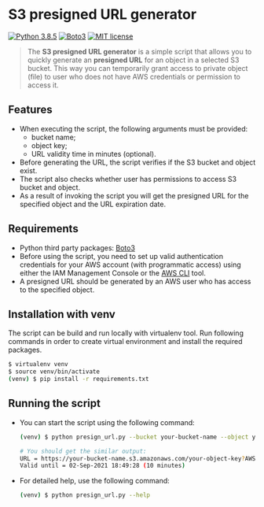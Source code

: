 # S3 presigned URL generator

[![Python 3.8.5](https://img.shields.io/badge/python-3.8.5-blue.svg)](https://www.python.org/downloads/release/python-377/)
[![Boto3](https://img.shields.io/badge/Boto3-1.18.30-blue.svg)](https://boto3.amazonaws.com/v1/documentation/api/latest/index.html)
[![MIT license](https://img.shields.io/badge/License-MIT-blue.svg)](https://lbesson.mit-license.org/)

> The **S3 presigned URL generator** is a simple script that allows you to quickly generate an **presigned URL** for an object in a selected S3 bucket. 
> This way you can temporarily grant access to private object (file) to user who does not have AWS credentials or permission to access it.


## Features
- When executing the script, the following arguments must be provided:
  - bucket name;
  - object key;
  - URL validity time in minutes (optional).
- Before generating the URL, the script verifies if the S3 bucket and object exist.
- The script also checks whether user has permissions to access S3 bucket and object.
- As a result of invoking the script you will get the presigned URL for the specified object and the URL expiration date.

## Requirements
- Python third party packages: [Boto3](https://boto3.amazonaws.com/v1/documentation/api/latest/index.html)
- Before using the script, you need to set up valid authentication credentials for your AWS account (with programmatic access) using either the IAM Management Console or the [AWS CLI](https://docs.aws.amazon.com/cli/latest/userguide/install-cliv2-linux.html) tool.
- A presigned URL should be generated by an AWS user who has access to the specified object.

## Installation with venv
The script can be build and run locally with virtualenv tool. Run following commands in order to create virtual environment and install the required packages.
```bash
$ virtualenv venv
$ source venv/bin/activate
(venv) $ pip install -r requirements.txt
```

## Running the script
- You can start the script using the following command:
  ```bash
  (venv) $ python presign_url.py --bucket your-bucket-name --object your-object-key --expires 10
  
  # You should get the similar output:
  URL = https://your-bucket-name.s3.amazonaws.com/your-object-key?AWSAccessKeyId=AKIAXX1234QWERTYUI09&Signature=abcDE1fGHIj2K3lmNoPQ%4RSTuWxy%5Z&Expires=1630601368
  Valid until = 02-Sep-2021 18:49:28 (10 minutes)
  ```
- For detailed help, use the following command:
    ```bash
    (venv) $ python presign_url.py --help
    ```